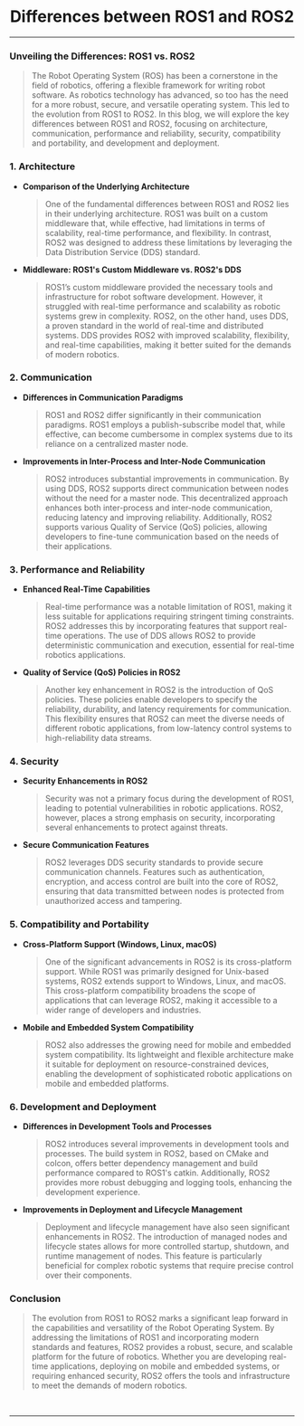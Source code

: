 <!-- <center><img src="http://mooc.e-yantra.org/img/eYantra_logo.svg" alt="e-yantra_logo" style="scale:75%;" /></center> -->

<style>
.back{
	position: fixed;
	width: 250px;
	height: 250px;
	top: 50%;
	left: 50%;
    margin-top: auto; 
    margin-left: auto; 
	opacity: 0.15;
    z-index: -1;
	}
</style>
<!-- <img src="http://mooc.e-yantra.org/img/EyantraLogoMini.png" class="back"> -->

<center>
    <h1>Differences between ROS1 and ROS2</h1>
</center>

---

### Unveiling the Differences: ROS1 vs. ROS2

> The Robot Operating System (ROS) has been a cornerstone in the field of robotics, offering a flexible framework for writing robot software. As robotics technology has advanced, so too has the need for a more robust, secure, and versatile operating system. This led to the evolution from ROS1 to ROS2. In this blog, we will explore the key differences between ROS1 and ROS2, focusing on architecture, communication, performance and reliability, security, compatibility and portability, and development and deployment.

### 1. Architecture

- **Comparison of the Underlying Architecture**

    > One of the fundamental differences between ROS1 and ROS2 lies in their underlying architecture. ROS1 was built on a custom middleware that, while effective, had limitations in terms of scalability, real-time performance, and flexibility. In contrast, ROS2 was designed to address these limitations by leveraging the Data Distribution Service (DDS) standard.

- **Middleware: ROS1's Custom Middleware vs. ROS2's DDS**

    > ROS1’s custom middleware provided the necessary tools and infrastructure for robot software development. However, it struggled with real-time performance and scalability as robotic systems grew in complexity. ROS2, on the other hand, uses DDS, a proven standard in the world of real-time and distributed systems. DDS provides ROS2 with improved scalability, flexibility, and real-time capabilities, making it better suited for the demands of modern robotics.

### 2. Communication

- **Differences in Communication Paradigms**

    > ROS1 and ROS2 differ significantly in their communication paradigms. ROS1 employs a publish-subscribe model that, while effective, can become cumbersome in complex systems due to its reliance on a centralized master node.

- **Improvements in Inter-Process and Inter-Node Communication**

    > ROS2 introduces substantial improvements in communication. By using DDS, ROS2 supports direct communication between nodes without the need for a master node. This decentralized approach enhances both inter-process and inter-node communication, reducing latency and improving reliability. Additionally, ROS2 supports various Quality of Service (QoS) policies, allowing developers to fine-tune communication based on the needs of their applications.

### 3. Performance and Reliability

- **Enhanced Real-Time Capabilities**

    > Real-time performance was a notable limitation of ROS1, making it less suitable for applications requiring stringent timing constraints. ROS2 addresses this by incorporating features that support real-time operations. The use of DDS allows ROS2 to provide deterministic communication and execution, essential for real-time robotics applications.

- **Quality of Service (QoS) Policies in ROS2**

    > Another key enhancement in ROS2 is the introduction of QoS policies. These policies enable developers to specify the reliability, durability, and latency requirements for communication. This flexibility ensures that ROS2 can meet the diverse needs of different robotic applications, from low-latency control systems to high-reliability data streams.

### 4. Security

- **Security Enhancements in ROS2**

    > Security was not a primary focus during the development of ROS1, leading to potential vulnerabilities in robotic applications. ROS2, however, places a strong emphasis on security, incorporating several enhancements to protect against threats.

- **Secure Communication Features**

    > ROS2 leverages DDS security standards to provide secure communication channels. Features such as authentication, encryption, and access control are built into the core of ROS2, ensuring that data transmitted between nodes is protected from unauthorized access and tampering.

### 5. Compatibility and Portability

- **Cross-Platform Support (Windows, Linux, macOS)**

    > One of the significant advancements in ROS2 is its cross-platform support. While ROS1 was primarily designed for Unix-based systems, ROS2 extends support to Windows, Linux, and macOS. This cross-platform compatibility broadens the scope of applications that can leverage ROS2, making it accessible to a wider range of developers and industries.

- **Mobile and Embedded System Compatibility**

    > ROS2 also addresses the growing need for mobile and embedded system compatibility. Its lightweight and flexible architecture make it suitable for deployment on resource-constrained devices, enabling the development of sophisticated robotic applications on mobile and embedded platforms.

### 6. Development and Deployment

- **Differences in Development Tools and Processes**

    > ROS2 introduces several improvements in development tools and processes. The build system in ROS2, based on CMake and colcon, offers better dependency management and build performance compared to ROS1's catkin. Additionally, ROS2 provides more robust debugging and logging tools, enhancing the development experience.

- **Improvements in Deployment and Lifecycle Management**

    > Deployment and lifecycle management have also seen significant enhancements in ROS2. The introduction of managed nodes and lifecycle states allows for more controlled startup, shutdown, and runtime management of nodes. This feature is particularly beneficial for complex robotic systems that require precise control over their components.

### Conclusion

> The evolution from ROS1 to ROS2 marks a significant leap forward in the capabilities and versatility of the Robot Operating System. By addressing the limitations of ROS1 and incorporating modern standards and features, ROS2 provides a robust, secure, and scalable platform for the future of robotics. Whether you are developing real-time applications, deploying on mobile and embedded systems, or requiring enhanced security, ROS2 offers the tools and infrastructure to meet the demands of modern robotics.

</br>

-------